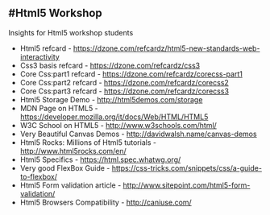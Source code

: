 #Html5 Workshop
--------------------
Insights for Html5 workshop students

* Html5 refcard - https://dzone.com/refcardz/html5-new-standards-web-interactivity
* Css3 basis refcard - https://dzone.com/refcardz/css3
* Core Css:part1 refcard - https://dzone.com/refcardz/corecss-part1
* Core Css:part2 refcard - https://dzone.com/refcardz/corecss2
* Core Css:part3 refcard - https://dzone.com/refcardz/corecss3
* Html5 Storage Demo - http://html5demos.com/storage
* MDN Page on HTML5 - https://developer.mozilla.org/it/docs/Web/HTML/HTML5
* W3C School on HTML5 - http://www.w3schools.com/html/
* Very Beautiful Canvas Demos - http://davidwalsh.name/canvas-demos
* Html5 Rocks: Millions of Html5 tutorials - http://www.html5rocks.com/en/
* Html5 Specifics - https://html.spec.whatwg.org/
* Very good FlexBox Guide - https://css-tricks.com/snippets/css/a-guide-to-flexbox/
* Html5 Form validation article - http://www.sitepoint.com/html5-form-validation/
* Html5 Browsers Compatibility - http://caniuse.com/
